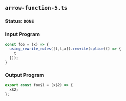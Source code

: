 ## `arrow-function-5.ts`

### Status: `DONE`

### Input Program

```typescript
const foo = (x) => {
  using_rewrite_rules([t,t,x]).rewrite(splice(() => {
    t
  }));  
}
```

### Output Program

```typescript
export const foo$1 = (x$2) => {
  x$2;
};
```

